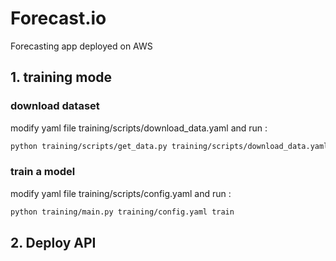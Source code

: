 # Forecast.io
Forecasting app deployed on AWS 

## 1. training mode

### download dataset
modify yaml file training/scripts/download_data.yaml and run :

````bash
python training/scripts/get_data.py training/scripts/download_data.yaml
````

### train a model
modify yaml file training/scripts/config.yaml and run :

````bash
python training/main.py training/config.yaml train
````

## 2. Deploy API